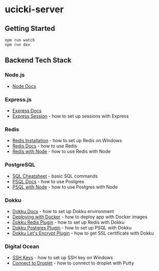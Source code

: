 # ucicki-server

## Getting Started

```
npm run watch
npm run dev
```

## Backend Tech Stack

### Node.js

- [Node Docs](https://nodejs.org/en/docs/guides/nodejs-docker-webapp/)

### Express.js

- [Express Docs](http://expressjs.com/en/advanced/best-practice-security.html#use-cookies-securely)
- [Express Session](https://github.com/expressjs/session#compatible-session-stores) - how to set up sessions with Express

### Redis

- [Redis Installation](https://redislabs.com/blog/redis-on-windows-10/) - how to set up Redis on Windows
- [Redis Docs](https://redis.io/topics/quickstart) - how to use Redis
- [Redis with Node](https://github.com/tj/connect-redis) - how to use Redis with Node

### PostgreSQL

- [SQL Cheatsheet](https://www.codecademy.com/learn/learn-sql/modules/learn-sql-manipulation/cheatsheet) - basic SQL commands
- [PSQL Docs](https://www.postgresql.org/docs/current/datatype.html) - how to use Postgres
- [PSQL with Node](https://node-postgres.com/) - how to use Postgres with Node

### Dokku

- [Dokku Docs](https://dokku.com/docs~v0.21.4/deployment/application-deployment/) - how to set up Dokku environment
- [Deploying with Docker](https://dokku.com/docs/deployment/methods/images/) - how to deploy app with Docker images
- [Dokku Redis Plugin](https://github.com/dokku/dokku-redis) - how to set up Redis with Dokku
- [Dokku Postgres Plugin](https://github.com/dokku/dokku-postgres) - how to set up PSQL with Dokku
- [Dokku Let's Encrypt Plugin](https://github.com/dokku/dokku-letsencrypt) - how to get SSL certificate with Dokku

### Digital Ocean

- [SSH Keys](https://docs.digitalocean.com/products/droplets/how-to/add-ssh-keys/create-with-putty/) - how to set up SSH key on Windows
- [Connect to Droplet](https://docs.digitalocean.com/products/droplets/how-to/connect-with-ssh/putty/) - how to connect to droplet with Putty
